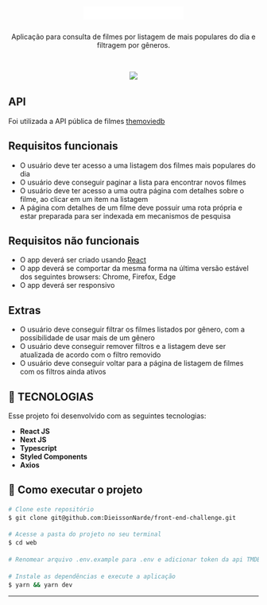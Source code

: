 <h1 align="center">
  <img src="/web/public/svg/logo.svg" width="200">
</h1>
<p align="center">
  Aplicação para consulta de filmes por listagem de mais populares do dia e filtragem por gêneros.
</p>

<br>

[//]: # (Add your gifs/images here:)
<p align="center">
  <img src="/.github/app-desktop.gif" width="620">
</p>

## API
Foi utilizada a API pública de filmes [themoviedb](https://developers.themoviedb.org/3/getting-started/introduction)

## Requisitos funcionais
* O usuário deve ter acesso a uma listagem dos filmes mais populares do dia
* O usuário deve conseguir paginar a lista para encontrar novos filmes
* O usuário deve ter acesso a uma outra página com detalhes sobre o filme, ao clicar em um item na listagem
* A página com detalhes de um filme deve possuir uma rota própria e estar preparada para ser indexada em mecanismos de pesquisa

## Requisitos não funcionais
* O app deverá ser criado usando [React](https://reactjs.org/)
* O app deverá se comportar da mesma forma na última versão estável dos seguintes browsers: Chrome, Firefox, Edge
* O app deverá ser responsivo

## Extras
* O usuário deve conseguir filtrar os filmes listados por gênero, com a possibilidade de usar mais de um gênero
* O usuário deve conseguir remover filtros e a listagem deve ser atualizada de acordo com o filtro removido
* O usuário deve conseguir voltar para a página de listagem de filmes com os filtros ainda ativos

## :rocket: TECNOLOGIAS
Esse projeto foi desenvolvido com as seguintes tecnologias:
- **React JS** 
- **Next JS** 
- **Typescript** 
- **Styled Components** 
- **Axios** 

## 🤔 Como executar o projeto
```bash
# Clone este repositório
$ git clone git@github.com:DieissonNarde/front-end-challenge.git

# Acesse a pasta do projeto no seu terminal
$ cd web

# Renomear arquivo .env.example para .env e adicionar token da api TMDB

# Instale as dependências e execute a aplicação
$ yarn && yarn dev

```

---

